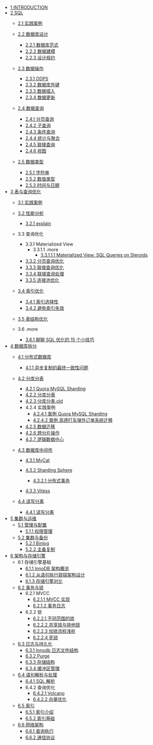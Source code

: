   - [1 INTRODUCTION](/INTRODUCTION.md)
  - [2 SQL](/SQL/README.md)
    - [2.1 实践案例](/SQL/实践案例/README.md)
      
    - [2.2 数据库设计](/SQL/数据库设计/README.md)
      - [2.2.1 数据库范式](/SQL/数据库设计/数据库范式.md)
      - [2.2.2 数据建模](/SQL/数据库设计/数据建模.md)
      - [2.2.3 设计规约](/SQL/数据库设计/设计规约.md)
    - [2.3 数据操作](/SQL/数据操作/README.md)
      - [2.3.1 ODPS](/SQL/数据操作/ODPS.md)
      - [2.3.2 数据库外键](/SQL/数据操作/数据库外键.md)
      - [2.3.3 数据插入](/SQL/数据操作/数据插入.md)
      - [2.3.4 数据更新](/SQL/数据操作/数据更新.md)
    - [2.4 数据查询](/SQL/数据查询/README.md)
      - [2.4.1 分页查询](/SQL/数据查询/分页查询.md)
      - [2.4.2 子查询](/SQL/数据查询/子查询.md)
      - [2.4.3 条件查询](/SQL/数据查询/条件查询.md)
      - [2.4.4 统计与聚合](/SQL/数据查询/统计与聚合.md)
      - [2.4.5 联接查询](/SQL/数据查询/联接查询.md)
      - [2.4.6 视图](/SQL/数据查询/视图.md)
    - [2.5 数据类型](/SQL/数据类型/README.md)
      - [2.5.1 字符串](/SQL/数据类型/字符串.md)
      - [2.5.2 数值类型](/SQL/数据类型/数值类型.md)
      - [2.5.3 时间与日期](/SQL/数据类型/时间与日期.md)
  - [3 表与查询优化](/表与查询优化/README.md)
    - [3.1 实践案例](/表与查询优化/实践案例/README.md)
      
    - [3.2 性能分析](/表与查询优化/性能分析/README.md)
      - [3.2.1 explain](/表与查询优化/性能分析/explain.md)
    - 3.3 查询优化
      - 3.3.1 Materialized View
        - 3.3.1.1 .more
          - [3.3.1.1.1 Materialized View: SQL Queries on Steroids](/表与查询优化/查询优化/Materialized%20View/.more/2022-Materialized%20View:%20SQL%20Queries%20on%20Steroids.md)
      - [3.3.2 分页查询优化](/表与查询优化/查询优化/分页查询优化.md)
      - [3.3.3 联接查询优化](/表与查询优化/查询优化/联接查询优化.md)
      - [3.3.4 联接查询处理](/表与查询优化/查询优化/联接查询处理.md)
      - [3.3.5 连接池优化](/表与查询优化/查询优化/连接池优化.md)
    - [3.4 索引优化](/表与查询优化/索引优化/README.md)
      - [3.4.1 索引选择性](/表与查询优化/索引优化/索引选择性.md)
      - [3.4.2 避免索引失效](/表与查询优化/索引优化/避免索引失效.md)
    - [3.5 表结构优化](/表与查询优化/表结构优化/README.md)
      
    - 3.6 .more
      - [3.6.1 聊聊 SQL 优化的 15 个小技巧](/表与查询优化/.more/聊聊%20SQL%20优化的%2015%20个小技巧.md)
  - [4 数据库拆分](/数据库拆分/README.md)
    - [4.1 分布式数据库](/数据库拆分/分布式数据库/README.md)
      - [4.1.1 异步复制的最终一致性问题](/数据库拆分/分布式数据库/异步复制的最终一致性问题.md)
    - [4.2 分库分表](/数据库拆分/分库分表/README.md)
      - [4.2.1 Quora MySQL Sharding](/数据库拆分/分库分表/Quora%20MySQL%20Sharding.md)
      - [4.2.2 分库分表](/数据库拆分/分库分表/分库分表.md)
      - [4.2.3 分库分表.old](/数据库拆分/分库分表/分库分表.old.md)
      - 4.2.4 实践案例
        - [4.2.4.1 案例 Quora MySQL Sharding](/数据库拆分/分库分表/实践案例/案例-Quora%20MySQL%20Sharding.md)
        - [4.2.4.2 案例 高德打车弹外订单系统迁移](/数据库拆分/分库分表/实践案例/案例-高德打车弹外订单系统迁移.md)
      - [4.2.5 数据迁移](/数据库拆分/分库分表/数据迁移.md)
      - [4.2.6 跨分片操作](/数据库拆分/分库分表/跨分片操作.md)
      - [4.2.7 逻辑数据中心](/数据库拆分/分库分表/逻辑数据中心.md)
    - [4.3 数据库中间件](/数据库拆分/数据库中间件/README.md)
      - [4.3.1 MyCat](/数据库拆分/数据库中间件/MyCat/README.md)
        
      - [4.3.2 Sharding Sphere](/数据库拆分/数据库中间件/Sharding-Sphere/README.md)
        - [4.3.2.1 分布式事务](/数据库拆分/数据库中间件/Sharding-Sphere/分布式事务.md)
      - [4.3.3 Vitess](/数据库拆分/数据库中间件/Vitess/README.md)
        
    - [4.4 读写分离](/数据库拆分/读写分离/README.md)
      - [4.4.1 读写分离](/数据库拆分/读写分离/读写分离.md)
  - [5 集群与运维](/集群与运维/README.md)
    - [5.1 管理与配置](/集群与运维/管理与配置/README.md)
      - [5.1.1 权限管理](/集群与运维/管理与配置/权限管理.md)
    - [5.2 集群与备份](/集群与运维/集群与备份/README.md)
      - [5.2.1 Binlog](/集群与运维/集群与备份/Binlog.md)
      - [5.2.2 主备复制](/集群与运维/集群与备份/主备复制.md)
  - [6 架构与存储引擎](/架构与存储引擎/README.md)
    - 6.1 存储引擎基础
      - [6.1.1 InnoDB 架构概览](/架构与存储引擎/存储引擎基础/InnoDB%20架构概览.md)
      - [6.1.2 从语句执行窥探架构设计](/架构与存储引擎/存储引擎基础/从语句执行窥探架构设计.md)
      - [6.1.3 存储引擎对比](/架构与存储引擎/存储引擎基础/存储引擎对比.md)
    - [6.2 事务与锁](/架构与存储引擎/事务与锁/README.md)
      - 6.2.1 MVCC
        - [6.2.1.1 MVCC 实现](/架构与存储引擎/事务与锁/MVCC/MVCC%20实现.md)
        - [6.2.1.2 事务日志](/架构与存储引擎/事务与锁/MVCC/事务日志.md)
      - 6.2.2 锁
        - [6.2.2.1 不同范围的锁](/架构与存储引擎/事务与锁/锁/不同范围的锁.md)
        - [6.2.2.2 共享锁与排他锁](/架构与存储引擎/事务与锁/锁/共享锁与排他锁.md)
        - [6.2.2.3 加锁流程浅析](/架构与存储引擎/事务与锁/锁/加锁流程浅析.md)
        - [6.2.2.4 死锁](/架构与存储引擎/事务与锁/锁/死锁.md)
    - [6.3 日志与持久化](/架构与存储引擎/日志与持久化/README.md)
      - [6.3.1 Innodb 日志文件结构](/架构与存储引擎/日志与持久化/Innodb%20日志文件结构.md)
      - [6.3.2 Purge](/架构与存储引擎/日志与持久化/Purge.md)
      - [6.3.3 存储结构](/架构与存储引擎/日志与持久化/存储结构.md)
      - [6.3.4 缓冲区管理](/架构与存储引擎/日志与持久化/缓冲区管理.md)
    - [6.4 语句解析与处理](/架构与存储引擎/语句解析与处理/README.md)
      - [6.4.1 SQL 解析](/架构与存储引擎/语句解析与处理/SQL%20解析.md)
      - 6.4.2 查询优化
        - [6.4.2.1 Volcano](/架构与存储引擎/语句解析与处理/查询优化/Volcano.md)
        - [6.4.2.2 向量优化](/架构与存储引擎/语句解析与处理/查询优化/向量优化.md)
    - [6.5 索引](/架构与存储引擎/索引/README.md)
      - [6.5.1 索引介绍](/架构与存储引擎/索引/索引介绍.md)
      - [6.5.2 索引基础](/架构与存储引擎/索引/索引基础.md)
    - [6.6 网络架构](/架构与存储引擎/网络架构/README.md)
      - [6.6.1 查询执行](/架构与存储引擎/网络架构/查询执行.md)
      - [6.6.2 通信协议](/架构与存储引擎/网络架构/通信协议.md)